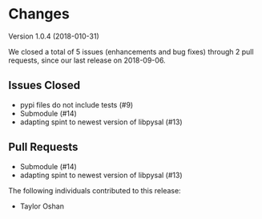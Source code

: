 # Changes

Version 1.0.4 (2018-010-31)

We closed a total of 5 issues (enhancements and bug fixes) through 2 pull requests, since our last release on 2018-09-06.

## Issues Closed
  - pypi files do not include tests (#9)
  - Submodule (#14)
  - adapting spint to newest version of libpysal (#13)

## Pull Requests
  - Submodule (#14)
  - adapting spint to newest version of libpysal (#13)

The following individuals contributed to this release:

  - Taylor Oshan